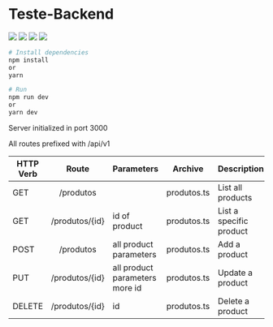 # Teste-Backend

<div display="inline">
<img src="https://img.shields.io/badge/Node.js-43853D?style=for-the-badge&logo=node.js&logoColor=white">
<img src="https://img.shields.io/badge/TypeScript-007ACC?style=for-the-badge&logo=typescript&logoColor=white">
<img src="https://img.shields.io/badge/Express.js-404D59?style=for-the-badge">
<img src="https://img.shields.io/badge/SQLite-07405E?style=for-the-badge&logo=sqlite&logoColor=white">
</div>

```sh
# Install dependencies
npm install
or
yarn 

# Run 
npm run dev
or
yarn dev
```

Server initialized in port 3000

All routes prefixed with /api/v1



| HTTP Verb |              Route              | Parameters                                             | Archive      | Description                                          |
| --------- | :----------------------------: | ------------------------------------------------------- | ------------ | -------------------------------------------------- |
| GET       |            /produtos           |                                                         | produtos.ts     | List all products                         |
| GET       |            /produtos/{id}      | id of product                                           | produtos.ts     | List a specific product                     |
| POST      |            /produtos           | all product parameters                                  | produtos.ts     | Add a product            |
| PUT       |            /produtos/{id}      | all product parameters more id                          | produtos.ts     | Update a product                                     |
| DELETE    |            /produtos/{id}      | id                                                      | produtos.ts     | Delete a product                  |
